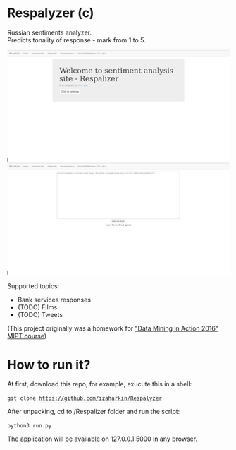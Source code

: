 # Respalyzer (c)
Russian sentiments analyzer.  
Predicts tonality of response - mark from 1 to 5.

<img src="screenshots/home.png">
<img src="screenshots/sentiment_example.png">

Supported topics:
- Bank services responses
- (TODO) Films
- (TODO) Tweets

(This project originally was a homework for <a href="https://github.com/vkantor/MIPT_Data_Mining_In_Action_2016">"Data Mining in Action 2016" MIPT course</a>)

# How to run it?
At first, download this repo, for example, exucute this in a shell:  

<code>git clone https://github.com/izaharkin/Respalyzer</code>

After unpacking, cd to /Respalizer folder and run the script:  

<code>python3 run.py</code>

The application will be available on 127.0.0.1:5000 in any browser.
